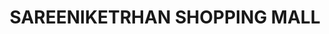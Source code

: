 ---
title: "SAREENIKETRHAN SHOPPING MALL"
url: /hyderabad/sareeniketrhan-shopping-mall/
shop: mall
---